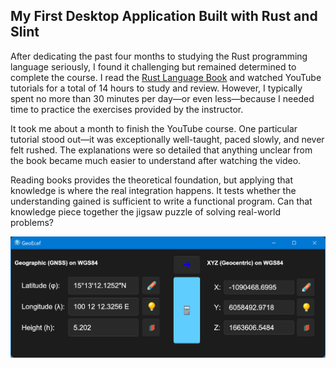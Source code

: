 ## My First Desktop Application Built with Rust and Slint
After dedicating the past four months to studying the Rust programming language seriously, I found it challenging but remained determined to complete the course. I read the [Rust Language Book](https://github.com/user/repo/blob/branch/other_file.md) and watched YouTube tutorials for a total of 14 hours to study and review. However, I typically spent no more than 30 minutes per day—or even less—because I needed time to practice the exercises provided by the instructor.

It took me about a month to finish the YouTube course. One particular tutorial stood out—it was exceptionally well-taught, paced slowly, and never felt rushed. The explanations were so detailed that anything unclear from the book became much easier to understand after watching the video.

Reading books provides the theoretical foundation, but applying that knowledge is where the real integration happens. It tests whether the understanding gained is sufficient to write a functional program. Can that knowledge piece together the jigsaw puzzle of solving real-world problems?

![GeoEcef](https://github.com/pbroboto/geoecef/blob/main/images/geoecef_feature_image.png)

